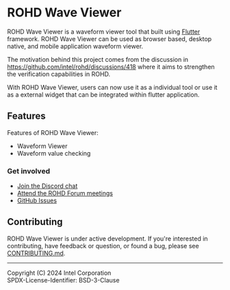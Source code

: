 # ROHD Wave Viewer

ROHD Wave Viewer is a waveform viewer tool that built using [Flutter](https://flutter.dev/) framework. ROHD Wave Viewer can be used as browser based, desktop native, and mobile application waveform viewer.

The motivation behind this project comes from the discussion in <https://github.com/intel/rohd/discussions/418> where it aims to strengthen the verification capabilities in ROHD.

With ROHD Wave Viewer, users can now use it as a individual tool or use it as a external widget that can be integrated within flutter application.

## Features

Features of ROHD Wave Viewer:

- Waveform Viewer
- Waveform value checking

### Get involved

- [Join the Discord chat](https://discord.gg/jubxF84yGw)
- [Attend the ROHD Forum meetings](https://intel.github.io/rohd-website/forum/rohd-forum/)
- [GitHub Issues](https://github.com/intel/rohd-wave-viewer/issues)

## Contributing

ROHD Wave Viewer is under active development. If you're interested in contributing, have feedback or question, or found a bug, please see [CONTRIBUTING.md](https://github.com/intel/rohd-wave-viewer/blob/main/CONTRIBUTING.md).

----------------

Copyright (C) 2024 Intel Corporation  
SPDX-License-Identifier: BSD-3-Clause
